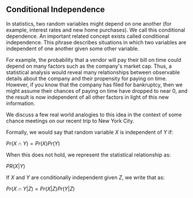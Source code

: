 ## Conditional Independence

In statistics, two random variables might depend on one another (for example, interest rates and new home purchases).  We call this conditional dependence.  An important related concept exists called conditional independence.  This phrase describes situations in which two variables are independent of one another given some other variable.

For example, the probability that a vendor will pay their bill on time could depend on many factors such as the company's market cap.  Thus, a statistical analysis would reveal many relationships between observable details about the company and their propensity for paying on time.  However, if you know that the company has filed for bankruptcy, then we might assume their chances of paying on time have dropped to near 0, and the result is now independent of all other factors in light of this new information.

We discuss a few real world analogies to this idea in the context of some chance meetings on our recent trip to New York City.

Formally, we would say that random variable $X$ is independent of $Y$ if:

$Pr(X \cap Y) = Pr(X)Pr(Y)$

When this does not hold, we represent the statistical relationship as:

$PR(X|Y)$

If $X$ and $Y$ are conditionally independent given $Z$, we write that as:

$Pr(X \cap Y | Z) = Pr(X|Z) Pr(Y|Z)$
